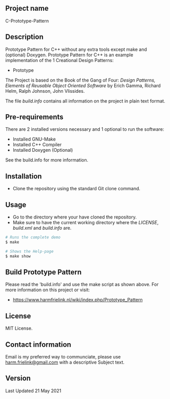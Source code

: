 ## Project name
C-Prototype-Pattern

## Description
Prototype Pattern for C++ without any extra tools except make and (optional) Doxygen.
Prototype Pattern for C++ is an example implementation of the 1 Creational Design Patterns:
* Prototype

The Project is based on the Book of the Gang of Four: *Design Patterns, Elements of Reusable Object Oriented Software* by Erich Gamma, Richard Helm, Ralph Johnson, John Vlissides.

The file *build.info* contains all information on the project in plain text format.

## Pre-requirements
There are 2 installed versions necessary and 1 optional to run the software:
- Installed GNU-Make
- Installed C++ Compiler
- Installed Doxygen (Optional)

See the build.info for more information.

## Installation
- Clone the repository using the standard Git clone command.

## Usage
- Go to the directory where your have cloned the repository.
- Make sure to have the current working directory where the *LICENSE*, *build.xml* and *build.info* are.

```bash
# Runs the complete demo
$ make

# Shows the Help-page
$ make show
```

## Build Prototype Pattern
Please read the 'build.info' and use the make script as shown above.
For more information on this project or visit:
* https://www.harmfrielink.nl/wiki/index.php/Prototype_Pattern

## License
MIT License.

## Contact information
Email is my preferred way to communciate, please use harm.frielink@gmail.com with a descriptive Subject text.

## Version
Last Updated 21 May 2021
